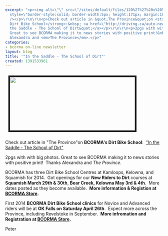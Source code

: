 ```yaml
---
excerpt: "<p><img alt=\"\" src=\"/sites/default/files/120%27%27%20x%2052%27%27%20MSF%20Certified%20Course%20Banner_V1d_1.jpg\"
  style=\"border-style:solid; border-width:5px; height:171px; margin:10px; width:400px\"
  /></p>\r\n\r\n<p>Check out article in &quot;The Province&quot;on <strong>BCORMA&#39;s
  Dirt Bike School</strong>:&nbsp; <a href=\"http://driving.ca/auto-news/news/in-the-saddle-the-school-of-dirt/\">&quot;In
  the Saddle - The School of Dirt&quot;</a></p>\r\n\r\n<p>2pgs with with big photos.
  Great to see BCORMA making it to news stories with positive print!&nbsp; Thanks
  Alexandra and <em>The Province</em>.</p>"
categories:
- bcorma on-line newsletter
layout: blog
title: '"In the Saddle - The School of Dirt"'
created: 1391533961
---
```

<p><img alt="" src="/sites/default/files/120%27%27%20x%2052%27%27%20MSF%20Certified%20Course%20Banner_V1d_1.jpg" style="border-style:solid; border-width:5px; height:171px; margin:10px; width:400px" /></p>

<p>Check out article in &quot;The Province&quot;on <strong>BCORMA&#39;s Dirt Bike School</strong>:&nbsp; <a href="http://driving.ca/auto-news/news/in-the-saddle-the-school-of-dirt/">&quot;In the Saddle - The School of Dirt&quot;</a></p>

<p>2pgs with with big photos. Great to see BCORMA making it to news stories with positive print!&nbsp; Thanks Alexandra and <em>The Province</em>.</p>

<p>BCORMA has three Dirt Bike School Centres at Kamloops, Kelowna, and Squamish for 2014.&nbsp; Got openings for<strong> </strong>our <strong>New Riders to Dirt </strong>courses at <strong>Squamish March 29th &amp; 30th</strong>, <strong>Bear Creek, Kelowna May 3rd &amp; 4th</strong>.&nbsp; More dates posted as they become available.&nbsp; <strong>More information &amp; Registion at <a href="http://bcorma.ca/New_Rider_Dirt_Bike_School_registration">BCORMA Store</a>.</strong></p>

<p>First 2014 <strong>BCORMA Dirt Bike School clinics</strong> for Novice and Advanced riders will be at <strong>OK Falls on Saturday April 26th</strong>.&nbsp; Expect more across the Province, including Revelstoke in September.&nbsp; <strong>More infromation and Registration at <a href="http://bcorma.ca/catalog">BCORMA Store</a>.</strong></p>

<p>Peter</p>
